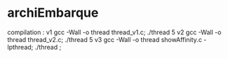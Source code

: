 # archiEmbarque

compilation : 
v1 gcc -Wall -o thread thread_v1.c; ./thread 5
v2 gcc -Wall -o thread thread_v2.c; ./thread 5
v3 gcc -Wall -o thread showAffinity.c -lpthread; ./thread ;